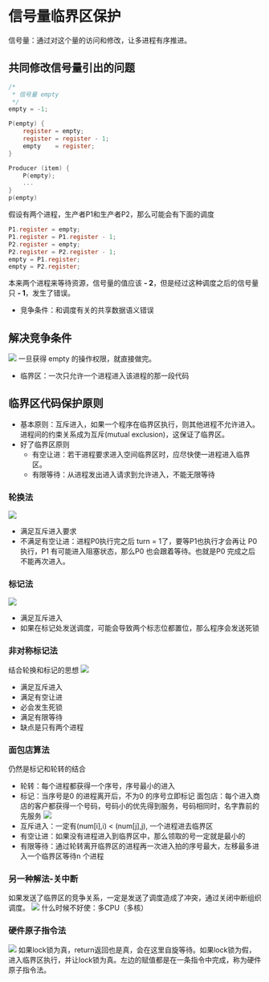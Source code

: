 # 信号量临界区保护
信号量：通过对这个量的访问和修改，让多进程有序推进。

## 共同修改信号量引出的问题
``` C
/*
 * 信号量 empty
 */
empty = -1;

P(empty) {
    register = empty;
    register = register - 1;
    empty    = register;
}

Producer (item) {
    P(empty);
    ...
}
p(empty)
```
假设有两个进程，生产者P1和生产者P2，那么可能会有下面的调度
``` C
P1.register = empty;
P1.register = P1.register - 1;
P2.register = empty;
P2.register = P2.register - 1;
empty = P1.register;
empty = P2.register;
```
本来两个进程来等待资源，信号量的值应该 **- 2**，但是经过这种调度之后的信号量只 **- 1**，发生了错误。
* 竞争条件：和调度有关的共享数据语义错误

## 解决竞争条件
![](images/2021-07-18-16-30-48.png)
一旦获得 empty 的操作权限，就直接做完。
* 临界区：一次只允许一个进程进入该进程的那一段代码

## 临界区代码保护原则
* 基本原则：互斥进入，如果一个程序在临界区执行，则其他进程不允许进入。进程间的约束关系成为互斥(mutual exclusion)，这保证了临界区。
* 好了临界区原则
  * 有空让进：若干进程要求进入空间临界区时，应尽快使一进程进入临界区。
  * 有限等待：从进程发出进入请求到允许进入，不能无限等待

### 轮换法
![](images/2021-07-18-16-40-23.png)
* 满足互斥进入要求
* 不满足有空让进：进程P0执行完之后 turn = 1了，要等P1也执行才会再让 P0 执行，P1 有可能进入阻塞状态，那么P0 也会跟着等待。也就是P0 完成之后不能再次进入。

### 标记法
![](images/2021-07-18-16-46-02.png)
* 满足互斥进入
* 如果在标记处发送调度，可能会导致两个标志位都置位，那么程序会发送死锁

### 非对称标记法
结合轮换和标记的思想
![](images/2021-07-18-16-52-40.png)
* 满足互斥进入
* 满足有空让进
* 必会发生死锁
* 满足有限等待
* 缺点是只有两个进程

### 面包店算法
仍然是标记和轮转的结合
* 轮转：每个进程都获得一个序号，序号最小的进入
* 标记：当序号是0 的进程离开后，不为0 的序号立即标记 
面包店：每个进入商店的客户都获得一个号码，号码小的优先得到服务，号码相同时，名字靠前的先服务
![](images/2021-07-18-17-08-00.png)
* 互斥进入：一定有(num[i],i) < (num[j],j), 一个进程进去临界区
* 有空让进：如果没有进程进入到临界区中，那么领取的号一定就是最小的
* 有限等待：通过轮转离开临界区的进程再一次进入拍的序号最大，左移最多进入一个临界区等待n 个进程

### 另一种解法-关中断
如果发送了临界区的竞争关系，一定是发送了调度造成了冲突，通过关闭中断组织调度。
![](images/2021-07-18-17-40-40.png)
什么时候不好使：多CPU（多核）

### 硬件原子指令法
![](images/2021-07-18-17-49-38.png)
如果lock锁为真，return返回也是真，会在这里自旋等待。如果lock锁为假，进入临界区执行，并让lock锁为真。左边的赋值都是在一条指令中完成，称为硬件原子指令法。